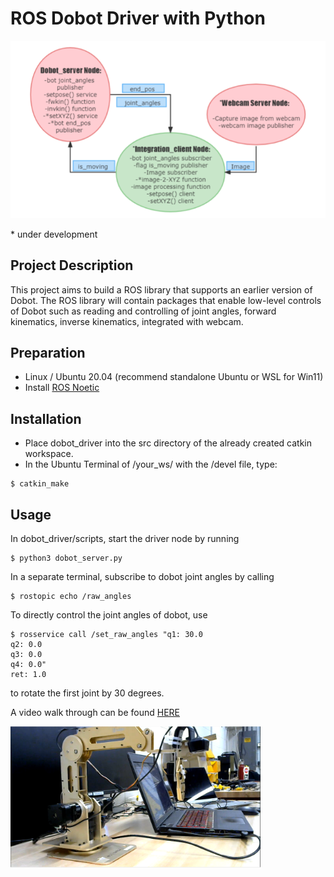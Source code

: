 <h1>
  ROS Dobot Driver with Python
</h1>

![](docs/2.png)

\* under development

## Project Description
This project aims to build a ROS library that supports an earlier version of Dobot. The ROS library will contain packages that enable low-level controls of Dobot such
as reading and controlling of joint angles, forward kinematics, inverse kinematics,
integrated with webcam.

## Preparation
- Linux / Ubuntu 20.04 (recommend standalone Ubuntu or WSL for Win11)
- Install [ROS Noetic](http://wiki.ros.org/noetic/Installation/Ubuntu)

## Installation
- Place dobot_driver into the src directory of the already created catkin workspace. 
- In the Ubuntu Terminal of /your_ws/ with the /devel file, type: 
```
$ catkin_make
```
## Usage
In dobot_driver/scripts, start the driver node by running
```
$ python3 dobot_server.py
```
In a separate terminal, subscribe to dobot joint angles by calling
```
$ rostopic echo /raw_angles
```
To directly control the joint angles of dobot, use
```
$ rosservice call /set_raw_angles "q1: 30.0
q2: 0.0
q3: 0.0
q4: 0.0"
ret: 1.0
```
to rotate the first joint by 30 degrees. 

A video walk through can be found [HERE](https://youtu.be/6ZQ8-gSWN50)

<img src="docs/4.png" width="400">
